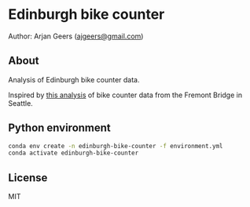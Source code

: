 # Edinburgh bike counter

Author: Arjan Geers (ajgeers@gmail.com)


## About

Analysis of Edinburgh bike counter data.

Inspired by [this analysis](https://github.com/jakevdp/JupyterWorkflow) of bike counter data from the Fremont Bridge in Seattle.


## Python environment

```sh
conda env create -n edinburgh-bike-counter -f environment.yml
conda activate edinburgh-bike-counter
```


## License

MIT

